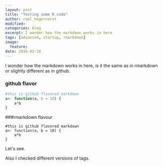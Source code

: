 ```yaml
---
layout: post
title: "Testing some R code"
author: roel_hogervorst
modified:
categories: blog
excerpt: I wonder how the markdown works in here
tags: [advanced, startup, rmarkdown]
image:
  feature:
date: 2016-02-10
---
```


I wonder how the markdown works in here, is it the same as in rmarkdown or slightly different as in github.

### github flavor

``` r
#this is github flavored markdown
a<- function(a, b = 10) {
	a*b
}

```

###rmarkdown flavour

```{r}
#this is github flavored markdown
a<- function(a, b = 10) {
	a*b
}
```

Let's see.

Also I checked different versions of tags.